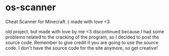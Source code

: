# os-scanner
Cheat Scanner for Minecraft :) made with love &lt;3

old project, but made with love by me <3 discontinued because I had some problems related to the cracking of the program, so I decided to post the source code. Remember to give credit if you are going to use the source code.
I don't have the source code for the site anymore, so get creative!
